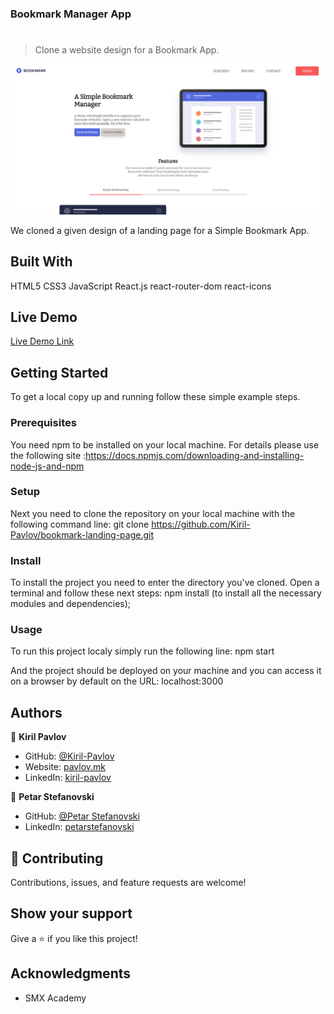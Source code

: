 ### Bookmark Manager App

# 

> Clone a website design for a Bookmark App.

![screenshot](https://github.com/Kiril-Pavlov/bookmark-landing-page/blob/main/Screenshot_1.png?raw=true)

We cloned a given design of a landing page for a Simple Bookmark App.

## Built With

HTML5
CSS3
JavaScript
React.js
react-router-dom
react-icons

## Live Demo

[Live Demo Link](https://bookmark-clone-site.netlify.app/)


## Getting Started

To get a local copy up and running follow these simple example steps.

### Prerequisites
You need npm to be installed on your local machine. For details please use the following site :https://docs.npmjs.com/downloading-and-installing-node-js-and-npm

### Setup
Next you need to clone the repository on your local machine with the following command line: 
git clone https://github.com/Kiril-Pavlov/bookmark-landing-page.git

### Install
To install the project you need to enter the directory you've cloned. Open a terminal and follow these next steps:
npm install (to install all the necessary modules and dependencies);

### Usage
To run this project localy simply run the following line:
npm start

And the project should be deployed on your machine and you can access it on a browser by default on the URL: localhost:3000


## Authors

👤 **Kiril Pavlov**

- GitHub: [@Kiril-Pavlov](https://github.com/Kiril-Pavlov)
- Website: [pavlov.mk](https://pavlov.mk)
- LinkedIn: [kiril-pavlov](https://www.linkedin.com/in/kiril-pavlov/)

👤 **Petar Stefanovski**

- GitHub: [@Petar Stefanovski](https://github.com/petarstefanovski)
- LinkedIn: [petarstefanovski](https://www.linkedin.com/in/petarstefanovski/)

## 🤝 Contributing

Contributions, issues, and feature requests are welcome!

## Show your support

Give a ⭐️ if you like this project!

## Acknowledgments

- SMX Academy

